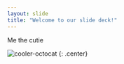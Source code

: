 ```yaml
---
layout: slide
title: "Welcome to our slide deck!"
---
```


Me the cutie

![cooler-octocat](https://octodex.github.com/images/twenty-percent-cooler-octocat.png)
{: .center}
